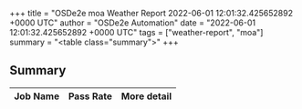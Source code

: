 +++
title = "OSDe2e moa Weather Report 2022-06-01 12:01:32.425652892 +0000 UTC"
author = "OSDe2e Automation"
date = "2022-06-01 12:01:32.425652892 +0000 UTC"
tags = ["weather-report", "moa"]
summary = "<table class=\"summary\"></table>"
+++
## Summary

| Job Name | Pass Rate | More detail |
|----------|-----------|-------------|




